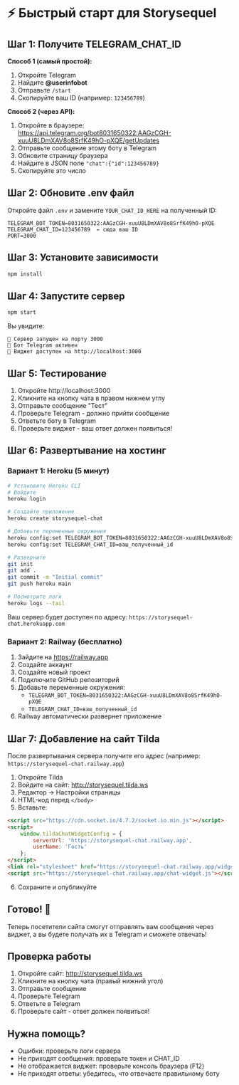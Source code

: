 # ⚡ Быстрый старт для Storysequel

## Шаг 1: Получите TELEGRAM_CHAT_ID

**Способ 1 (самый простой):**
1. Откройте Telegram
2. Найдите **@userinfobot**
3. Отправьте `/start`
4. Скопируйте ваш ID (например: `123456789`)

**Способ 2 (через API):**
1. Откройте в браузере: https://api.telegram.org/bot8031650322:AAGzCGH-xuuU8LDmXAV8o8SrfK49hO-pXQE/getUpdates
2. Отправьте сообщение этому боту в Telegram
3. Обновите страницу браузера
4. Найдите в JSON поле `"chat":{"id":123456789}`
5. Скопируйте это число

## Шаг 2: Обновите .env файл

Откройте файл `.env` и замените `YOUR_CHAT_ID_HERE` на полученный ID:

```env
TELEGRAM_BOT_TOKEN=8031650322:AAGzCGH-xuuU8LDmXAV8o8SrfK49hO-pXQE
TELEGRAM_CHAT_ID=123456789  ← сюда ваш ID
PORT=3000
```

## Шаг 3: Установите зависимости

```bash
npm install
```

## Шаг 4: Запустите сервер

```bash
npm start
```

Вы увидите:
```
🚀 Сервер запущен на порту 3000
📱 Бот Telegram активен
💬 Виджет доступен на http://localhost:3000
```

## Шаг 5: Тестирование

1. Откройте http://localhost:3000
2. Кликните на кнопку чата в правом нижнем углу
3. Отправьте сообщение "Тест"
4. Проверьте Telegram - должно прийти сообщение
5. Ответьте боту в Telegram
6. Проверьте виджет - ваш ответ должен появиться!

## Шаг 6: Развертывание на хостинг

### Вариант 1: Heroku (5 минут)

```bash
# Установите Heroku CLI
# Войдите
heroku login

# Создайте приложение
heroku create storysequel-chat

# Добавьте переменные окружения
heroku config:set TELEGRAM_BOT_TOKEN=8031650322:AAGzCGH-xuuU8LDmXAV8o8SrfK49hO-pXQE
heroku config:set TELEGRAM_CHAT_ID=ваш_полученный_id

# Разверните
git init
git add .
git commit -m "Initial commit"
git push heroku main

# Посмотрите логи
heroku logs --tail
```

Ваш сервер будет доступен по адресу: `https://storysequel-chat.herokuapp.com`

### Вариант 2: Railway (бесплатно)

1. Зайдите на https://railway.app
2. Создайте аккаунт
3. Создайте новый проект
4. Подключите GitHub репозиторий
5. Добавьте переменные окружения:
   - `TELEGRAM_BOT_TOKEN=8031650322:AAGzCGH-xuuU8LDmXAV8o8SrfK49hO-pXQE`
   - `TELEGRAM_CHAT_ID=ваш_полученный_id`
6. Railway автоматически развернет приложение

## Шаг 7: Добавление на сайт Tilda

После развертывания сервера получите его адрес (например: `https://storysequel-chat.railway.app`)

1. Откройте Tilda
2. Войдите на сайт: http://storysequel.tilda.ws
3. Редактор → Настройки страницы
4. HTML-код перед `</body>`
5. Вставьте:

```html
<script src="https://cdn.socket.io/4.7.2/socket.io.min.js"></script>
<script>
    window.tildaChatWidgetConfig = {
        serverUrl: 'https://storysequel-chat.railway.app',
        userName: 'Гость'
    };
</script>
<link rel="stylesheet" href="https://storysequel-chat.railway.app/widget.css">
<script src="https://storysequel-chat.railway.app/chat-widget.js"></script>
```

6. Сохраните и опубликуйте

## Готово! 🎉

Теперь посетители сайта смогут отправлять вам сообщения через виджет, а вы будете получать их в Telegram и сможете отвечать!

## Проверка работы

1. Откройте сайт: http://storysequel.tilda.ws
2. Кликните на кнопку чата (правый нижний угол)
3. Отправьте сообщение
4. Проверьте Telegram
5. Ответьте в Telegram
6. Проверьте сайт - ответ должен появиться!

## Нужна помощь?

- Ошибки: проверьте логи сервера
- Не приходят сообщения: проверьте токен и CHAT_ID
- Не отображается виджет: проверьте консоль браузера (F12)
- Не приходят ответы: убедитесь, что отвечаете правильному боту

